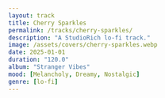 ```yaml
---
layout: track
title: Cherry Sparkles
permalink: /tracks/cherry-sparkles/
description: "A StudioRich lo-fi track."
image: /assets/covers/cherry-sparkles.webp
date: 2025-01-01
duration: "120.0"
album: "Stranger Vibes"
mood: [Melancholy, Dreamy, Nostalgic]
genre: [lo-fi]
---
```

